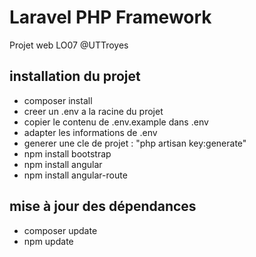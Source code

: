 # Laravel PHP Framework 

Projet web LO07 @UTTroyes 

## installation du projet

* composer install
* creer un .env a la racine du projet
* copier le contenu de .env.example dans .env
* adapter les informations de .env
* generer une cle de projet : "php artisan key:generate"
* npm install bootstrap
* npm install angular 
* npm install angular-route  

## mise à jour des dépendances 

* composer update
* npm update